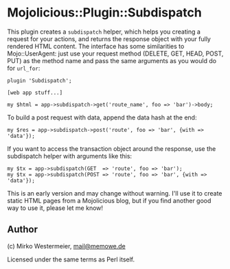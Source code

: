 Mojolicious::Plugin::Subdispatch
================================

This plugin creates a `subdispatch` helper, which helps you creating a request
for your actions, and returns the response object with your fully rendered
HTML content. The interface has some similarities to Mojo::UserAgent:
just use your request method (DELETE, GET, HEAD, POST, PUT) as the method name
and pass the same arguments as you would do for `url_for`:

    plugin 'Subdispatch';

    [web app stuff...]

    my $html = app->subdispatch->get('route_name', foo => 'bar')->body;

To build a post request with data, append the data hash at the end:

    my $res = app->subdispatch->post('route', foo => 'bar', {with => 'data'});

If you want to access the transaction object around the response, use the
subdispatch helper with arguments like this:

    my $tx = app->subdispatch(GET  => 'route', foo => 'bar');
    my $tx = app->subdispatch(POST => 'route', foo => 'bar', {with => 'data'});

This is an early version and may change without warning. I'll use it to create
static HTML pages from a Mojolicious blog, but if you find another good way
to use it, please let me know!

Author
------

(c) Mirko Westermeier, <mail@memowe.de>

Licensed under the same terms as Perl itself.
